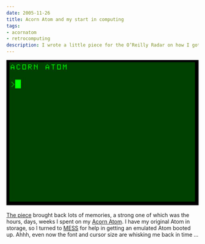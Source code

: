 ```yaml
---
date: 2005-11-26
title: Acorn Atom and my start in computing
tags:
- acornatom
- retrocomputing
description: I wrote a little piece for the O’Reilly Radar on how I got into computers.
---
```


![Acorn Atom screen](/images/2005/11/atom.png)

[The piece](https://web.archive.org/web/20091118000142/http://radar.oreilly.com/2005/11/burn-in-7-dj-adams.html) brought back lots of memories, a strong one of which was the hours, days, weeks I spent on my [Acorn Atom](http://en.wikipedia.org/wiki/Acorn_Atom). I have my original Atom in storage, so I turned to [MESS](http://www.mess.org) for help in getting an emulated Atom booted up. Ahhh, even now the font and cursor size are whisking me back in time …
